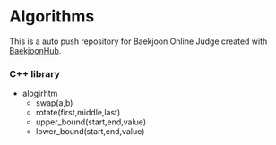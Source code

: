 # Algorithms
This is a auto push repository for Baekjoon Online Judge created with [BaekjoonHub](https://github.com/BaekjoonHub/BaekjoonHub).

### C++ library
- alogirhtm
  - swap(a,b)
  - rotate(first,middle,last)
  - upper_bound(start,end,value)
  - lower_bound(start,end,value)

